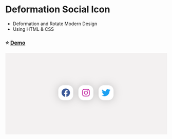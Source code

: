 # Deformation Social Icon

- Deformation and Rotate Modern Design
- Using HTML & CSS

### :star: [Demo](https://fakestandard.github.io/ui-deformation-social-icon/)

![COVER](./preview.png)

